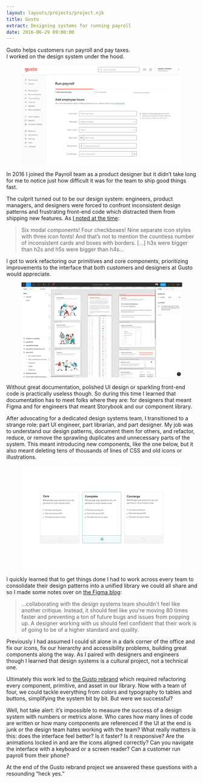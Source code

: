 ```yaml
---
layout: layouts/projects/project.njk
title: Gusto
extract: Designing systems for running payroll
date: 2016-06-29 09:00:00
---
```


<p class="intro text-center">Gusto helps customers run payroll and pay taxes. <br/> I worked on the design system under the hood.</p>

<figure class="project-img">
  <img src="/images/projects/gusto/design-system-01.webp" alt="A screenshot of the Gusto interface after our work"/>
</figure>

<p class="intro">In 2016 I joined the Payroll team as a product designer but it didn’t take long for me to notice just how difficult it was for the team to ship good things fast.</p>

The culprit turned out to be our design system: engineers, product managers, and designers were forced to confront inconsistent design patterns and frustrating front-end code which distracted them from shipping new features. As [I noted at the time](https://robinrendle.com/essays/systems-mistakes-and-the-sea/):

> Six modal components! Four checkboxes! Nine separate icon styles with three icon fonts! And that’s not to mention the countless number of inconsistent cards and boxes with borders. [...] h3s were bigger than h2s and h5s were bigger than h4s...

I got to work refactoring our primitives and core components, prioritizing improvements to the interface that both customers and designers at Gusto would appreciate.

<figure class="project-img">
  <img src="/images/projects/gusto/design-system-05.webp" alt="The Figma component library and documentation" />
</figure>

Without great documentation, polished UI design or sparkling front-end code is practically useless though. So during this time I learned that documentation has to meet folks where they are: for designers that meant Figma and for engineers that meant Storybook and our component library.

After advocating for a dedicated design systems team, I transitioned to a strange role: part UI engineer, part librarian, and part designer. My job was to understand our design patterns, document them for others, and refactor, reduce, or remove the sprawling duplicates and unnecessary parts of the system. This meant introducing new components, like the one below, but it also meant deleting tens of thousands of lines of CSS and old icons or illustrations.

<figure class="project-img">
  <img src="/images/projects/gusto/design-system-03.webp" alt="A fancy radio new component that I designed and built" />
</figure>

I quickly learned that to get things done I had to work across every team to consolidate their design patterns into a unified library we could all share and so I made some notes over on [the Figma blog](https://www.figma.com/blog/pairing-is-the-key-to-evangelizing-your-design-system/):

> ...collaborating with the design systems team shouldn't feel like another critique. Instead, it should feel like you're moving 80 times faster and preventing a ton of future bugs and issues from popping up. A designer working with us should feel confident that their work is of going to be of a higher standard and quality.

Previously I had assumed I could sit alone in a dark corner of the office and fix our icons, fix our hierarchy and accessibility problems, building great components along the way. As I paired with designers and engineers though I learned that design systems is a cultural project, not a technical one.

Ultimately this work led to [the Gusto rebrand](https://gusto.com/about/news/corporate/gusto-brand-refresh) which required refactoring every component, primitive, and asset in our library. Now with a team of four, we could tackle everything from colors and typography to tables and buttons, simplifying the system bit by bit. But were we successful?

Well, hot take alert: it’s impossible to measure the success of a design system with numbers or metrics alone. Who cares how many lines of code are written or how many components are referenced if the UI at the end is junk or the design team hates working with the team? What really matters is this: does the interface feel better? Is it faster? Is it responsive? Are the animations locked in and are the icons aligned correctly? Can you navigate the interface with a keyboard or a screen reader? Can a customer run payroll from their phone?

At the end of the Gusto rebrand project we answered these questions with a resounding “heck yes.”
